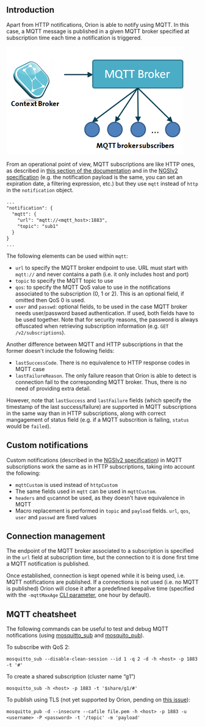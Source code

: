## Introduction

Apart from HTTP notifications, Orion is able to notify using MQTT. In this case, a MQTT message
is published in a given MQTT broker specified at subscription time each time a notification
is triggered.

![](mqtt-notifications.png "mqtt-notifications.png")

From an operational point of view, MQTT subscriptions are like HTTP ones,
as described in [this section of the documentation](walkthrough_apiv2.md#subscriptions) and in the
[NGSIv2 specification](http://telefonicaid.github.io/fiware-orion/api/v2/stable) (e.g. the notification
payload is the same, you can set an expiration date, a filtering expression, etc.) but they use `mqtt`
instead of `http` in the `notification` object.

```
...
"notification": {
  "mqtt": {
    "url": "mqtt://<mqtt_host>:1883",
    "topic": "sub1"
  }
}
...
```

The following elements can be used within `mqtt`:

* `url` to specify the MQTT broker endpoint to use. URL must start with `mqtt://` and never contains
  a path (i.e. it only includes host and port)
* `topic` to specify the MQTT topic to use
* `qos`: to specify the MQTT QoS value to use in the notifications associated to the subscription
  (0, 1 or 2). This is an optional field, if omitted then QoS 0 is used.
* `user` and `passwd`: optional fields, to be used in the case MQTT broker needs user/password based
  authentication. If used, both fields have to be used together. Note that for security reasons,
  the password is always offuscated when retrieving subscription information (e.g. `GET /v2/subscriptions`).

Another difference between MQTT and HTTP subscriptions in that the former doesn't include the following
fields:

* `lastSuccessCode`. There is no equivalence to HTTP response codes in MQTT case
* `lastFailureReason`. The only failure reason that Orion is able to detect is connection fail to the
  corresponding MQTT broker. Thus, there is no need of providing extra detail.

However, note that `lastSuccess` and `lastFailure` fields (which specify the timestamp of the last
success/failure) are supported in MQTT subscriptions in the same way than in HTTP subscriptions, along
with correct mangagement of status field (e.g. if a MQTT subscrition is failing, `status` would be
`failed`).

## Custom notifications

Custom notifications (described in the [NGSIv2 specification](http://telefonicaid.github.io/fiware-orion/api/v2/stable))
in MQTT subscriptions work the same as in HTTP subscriptions, taking into account the following:

* `mqttCustom` is used instead of `httpCustom`
* The same fields used in `mqtt` can be used in `mqttCustom`.
* `headers` and `qs`cannot be used, as they doesn’t have equivalence in MQTT
* Macro replacement is performed in `topic` and `payload` fields. `url`, `qos`, `user` and `passwd` are fixed values

## Connection management

The endpoint of the MQTT broker associated to a subscription is specified in the `url` field at subscription time,
but the connection to it is done first time a MQTT notification is published. 

Once established, connection is kept opened while it is being used, i.e. MQTT notifications are published. If
a connections is not used (i.e. no MQTT is published) Orion will close it after a predefined keepalive time
(specified with the `-mqttMaxAge` [CLI parameter](../admin/cli.md), one hour by default).

## MQTT cheatsheet

The following commands can be useful to test and debug MQTT notifications (using [mosquitto_sub](https://mosquitto.org/man/mosquitto_sub-1.html)
and [mosquito_pub](https://mosquitto.org/man/mosquitto_pub-1.html)).

To subscribe with QoS 2:

```
mosquitto_sub --disable-clean-session --id 1 -q 2 -d -h <host> -p 1883 -t '#'
```

To create a shared subscription (cluster name “g1”)

```
mosquitto_sub -h <host> -p 1883 -t '$share/g1/#'
```

To publish using TLS (not yet supported by Orion, pending on [this issue](https://github.com/telefonicaid/fiware-orion/issues/3915)):

```
mosquitto_pub -d --insecure --cafile file.pem -h <host> -p 1883 -u <username> -P <password> -t '/topic' -m 'payload'
```

